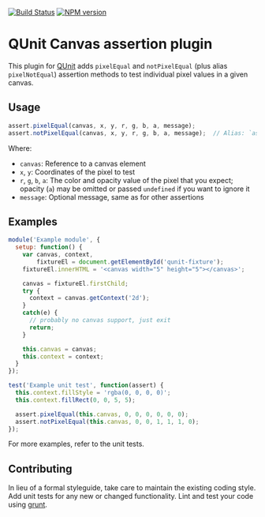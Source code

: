 [![Build Status](https://travis-ci.org/JamesMGreene/qunit-assert-canvas.png)](https://travis-ci.org/JamesMGreene/qunit-assert-canvas) [![NPM version](https://badge.fury.io/js/qunit-assert-canvas.png)](https://www.npmjs.com/package/qunit-assert-canvas)

# QUnit Canvas assertion plugin

This plugin for [QUnit](https://github.com/jquery/qunit) adds `pixelEqual` and `notPixelEqual` (plus alias `pixelNotEqual`) assertion methods to test individual pixel values in a given canvas.


## Usage

```js
assert.pixelEqual(canvas, x, y, r, g, b, a, message);
assert.notPixelEqual(canvas, x, y, r, g, b, a, message);  // Alias: `assert.pixelNotEqual`
```

Where:
 - `canvas`: Reference to a canvas element
 - `x`, `y`: Coordinates of the pixel to test
 - `r`, `g`, `b`, `a`: The color and opacity value of the pixel that you expect; opacity (`a`) may be omitted or passed `undefined` if you want to ignore it
 - `message`: Optional message, same as for other assertions


## Examples

```js
module('Example module', {
  setup: function() {
    var canvas, context,
        fixtureEl = document.getElementById('qunit-fixture');
    fixtureEl.innerHTML = '<canvas width="5" height="5"></canvas>';

    canvas = fixtureEl.firstChild;
    try {
      context = canvas.getContext('2d');
    }
    catch(e) {
      // probably no canvas support, just exit
      return;
    }

    this.canvas = canvas;
    this.context = context;
  }
});

test('Example unit test', function(assert) {
  this.context.fillStyle = 'rgba(0, 0, 0, 0)';
  this.context.fillRect(0, 0, 5, 5);

  assert.pixelEqual(this.canvas, 0, 0, 0, 0, 0, 0);
  assert.notPixelEqual(this.canvas, 0, 0, 1, 1, 1, 0);
});
```

For more examples, refer to the unit tests.


## Contributing
In lieu of a formal styleguide, take care to maintain the existing coding style. Add unit tests for any new or changed functionality. Lint and test your code using [grunt](http://gruntjs.com/).

